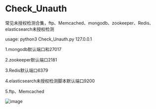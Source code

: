 # Check_Unauth
常见未授权检测合集，ftp、Memcached、mongodb、zookeeper、Redis、elasticsearch未授权检测

usage: python3 Check_Unauth.py 127.0.0.1

1.mongodb默认端口和27017

2.zookeeper默认端口2181

3.Redis默认端口6379

4.elasticsearch未授权检测脚本默认端口9200

5.ftp、Memcached

![image](https://github.com/lanpan999/Check_Unauth/blob/master/12.png)
